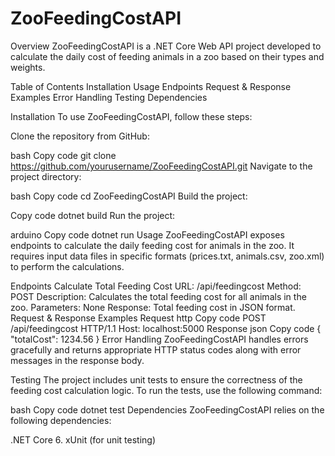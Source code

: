 # ZooFeedingCostAPI
Overview
ZooFeedingCostAPI is a .NET Core Web API project developed to calculate the daily cost of feeding animals in a zoo based on their types and weights.

Table of Contents
Installation
Usage
Endpoints
Request & Response Examples
Error Handling
Testing
Dependencies

Installation
To use ZooFeedingCostAPI, follow these steps:

Clone the repository from GitHub:

bash
Copy code
git clone https://github.com/yourusername/ZooFeedingCostAPI.git
Navigate to the project directory:

bash
Copy code
cd ZooFeedingCostAPI
Build the project:

Copy code
dotnet build
Run the project:

arduino
Copy code
dotnet run
Usage
ZooFeedingCostAPI exposes endpoints to calculate the daily feeding cost for animals in the zoo. It requires input data files in specific formats (prices.txt, animals.csv, zoo.xml) to perform the calculations.

Endpoints
Calculate Total Feeding Cost
URL: /api/feedingcost
Method: POST
Description: Calculates the total feeding cost for all animals in the zoo.
Parameters: None
Response: Total feeding cost in JSON format.
Request & Response Examples
Request
http
Copy code
POST /api/feedingcost HTTP/1.1
Host: localhost:5000
Response
json
Copy code
{
  "totalCost": 1234.56
}
Error Handling
ZooFeedingCostAPI handles errors gracefully and returns appropriate HTTP status codes along with error messages in the response body.

Testing
The project includes unit tests to ensure the correctness of the feeding cost calculation logic. To run the tests, use the following command:

bash
Copy code
dotnet test
Dependencies
ZooFeedingCostAPI relies on the following dependencies:

.NET Core 6.
xUnit (for unit testing)
